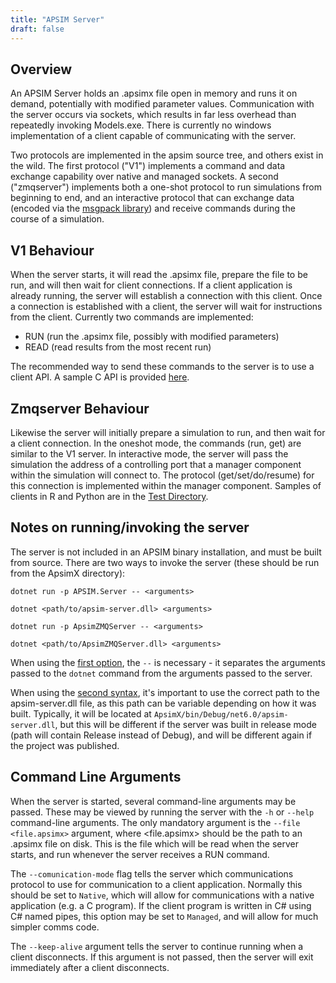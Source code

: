 ```yaml
---
title: "APSIM Server"
draft: false
---
```


## Overview

An APSIM Server holds an .apsimx file open in memory and runs it on demand, potentially with modified parameter values. Communication with the server occurs via sockets, which results in far less overhead than repeatedly invoking Models.exe. There is currently no windows implementation of a client capable of communicating with the server.

Two protocols are implemented in the apsim source tree, and others exist in the wild. The first protocol ("V1") implements a command and data exchange capability over native and managed sockets. A second ("zmqserver") implements both a one-shot protocol to run simulations from beginning to end, and an interactive protocol that can exchange data (encoded via the [msgpack library](https://msgpack.org/index.html)) and receive commands during the course of a simulation.

## V1 Behaviour

When the server starts, it will read the .apsimx file, prepare the file to be run, and will then wait for client connections. If a client application is already running, the server will establish a connection with this client. Once a connection is established with a client, the server will wait for instructions from the client. Currently two commands are implemented:

- RUN (run the .apsimx file, possibly with modified parameters)
- READ (read results from the most recent run)

The recommended way to send these commands to the server is to use a client API. A sample C API is provided [here](https://github.com/APSIMInitiative/APSIM.Client).

## Zmqserver Behaviour

Likewise the server will initially prepare a simulation to run, and then wait for a client connection. In the oneshot mode, the commands (run, get) are similar to the V1 server. In interactive mode, the server will pass the simulation the address of a controlling port that a manager component within the simulation will connect to. The protocol (get/set/do/resume) for this connection is implemented within the manager component. Samples of clients in R and Python are in the [Test Directory](../../../Tests/Simulation/ZMQ-Sync/).

## Notes on running/invoking the server

The server is not included in an APSIM binary installation, and must be built from source. There are two ways to invoke the server (these should be run from the ApsimX directory):

`dotnet run -p APSIM.Server -- <arguments>`

`dotnet <path/to/apsim-server.dll> <arguments>`

`dotnet run -p ApsimZMQServer -- <arguments>`

`dotnet <path/to/ApsimZMQServer.dll> <arguments>`

When using the [first option](https://learn.microsoft.com/en-us/dotnet/core/tools/dotnet-run), the `--` is necessary - it separates the arguments passed to the `dotnet` command from the arguments passed to the server.

When using the [second syntax](https://learn.microsoft.com/en-us/dotnet/core/tools/dotnet), it's important to use the correct path to the apsim-server.dll file, as this path can be variable depending on how it was built. Typically, it will be located at `ApsimX/bin/Debug/net6.0/apsim-server.dll`, but this will be different if the server was built in release mode (path will contain Release instead of Debug), and will be different again if the project was published.

## Command Line Arguments

When the server is started, several command-line arguments may be passed. These may be viewed by running the server with the `-h` or `--help` command-line arguments. The only mandatory argument is the `--file <file.apsimx>` argument, where <file.apsimx> should be the path to an .apsimx file on disk. This is the file which will be read when the server starts, and run whenever the server receives a RUN command.

The `--comunication-mode` flag tells the server which communications protocol to use for communication to a client application. Normally this should be set to `Native`, which will allow for communications with a native application (e.g. a C program). If the client program is written in C# using C# named pipes, this option may be set to `Managed`, and will allow for much simpler comms code.

The `--keep-alive` argument tells the server to continue running when a client disconnects. If this argument is not passed, then the server will exit immediately after a client disconnects.
